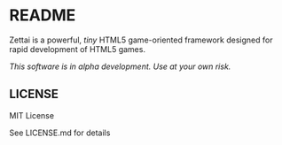# README

Zettai is a powerful, *tiny* HTML5 game-oriented framework designed for rapid development of HTML5 games.

_This software is in alpha development. Use at your own risk._

## LICENSE
MIT License

See LICENSE.md for details

